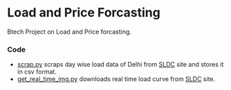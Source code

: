 # Load and Price Forcasting

Btech Project on Load and Price forcasting.

### Code

* [scrap.py](scrap.py) scraps day wise load data of Delhi from [SLDC](https://www.delhisldc.org/Loaddata.aspx?mode=17/01/2018) site and stores it in csv format.
* [get_real_time_img.py](get_real_time_img.py) downloads real time load curve from [SLDC](https://www.delhisldc.org/Loadcurve.aspx) site.

